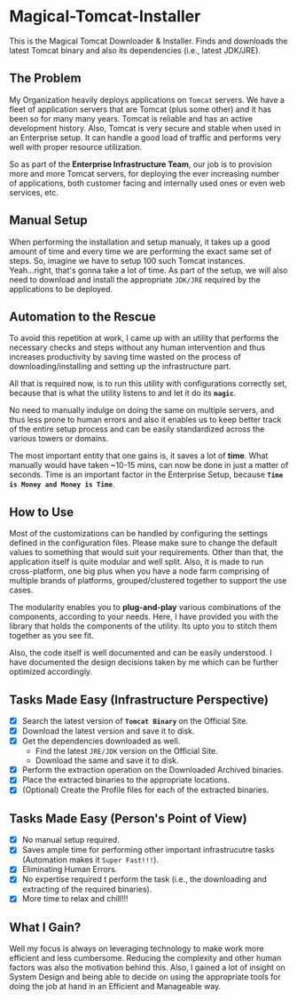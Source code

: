 # Magical-Tomcat-Installer
This is the Magical Tomcat Downloader &amp; Installer. Finds and downloads the latest Tomcat binary and also its dependencies (i.e., latest JDK/JRE).

## The Problem
My Organization heavily deploys applications on `Tomcat` servers. We have a fleet of application servers that are Tomcat (plus some other) and it has been so for many many years. Tomcat is reliable and has an active development history. Also, Tomcat is very secure and stable when used in an Enterprise setup. It can handle a good load of traffic and performs very well with proper resource utilization.

So as part of the __Enterprise Infrastructure Team__, our job is to provision more and more Tomcat servers, for deploying the ever
increasing number of applications, both customer facing and internally used ones or even web services, etc.

## Manual Setup
When performing the installation and setup manualy, it takes up a good amount of time and every time we are performing the exact same
set of steps. So, imagine we have to setup 100 such Tomcat instances. Yeah...right, that's gonna take a lot of time.
As part of the setup, we will also need to download and install the appropriate `JDK/JRE` required by the applications to be deployed.

## Automation to the Rescue
To avoid this repetition at work, I came up with an utility that performs the necessary checks and steps without any human intervention
and thus increases productivity by saving time wasted on the process of downloading/installing and setting up the infrastructure part.

All that is required now, is to run this utility with configurations correctly set, because that is what the utility listens to
and let it do its __`magic`__.

No need to manually indulge on doing the same on multiple servers, and thus less prone to human errors and also it enables us to keep
better track of the entire setup process and can be easily standardized across the various towers or domains.

The most important entity that one gains is, it saves a lot of __time__. What manually would have taken ~10-15 mins, can now be done in just a matter of seconds. Time is an important factor in the Enterprise Setup, because __`Time is Money and Money is Time`__.

## How to Use
Most of the customizations can be handled by configuring the settings defined in the configuration files. Please make sure to change the
default values to something that would suit your requirements.
Other than that, the application itself is quite modular and well split. Also, it is made to run cross-platform, one big plus when
you have a node farm comprising of multiple brands of platforms, grouped/clustered together to support the use cases.

The modularity enables you to __plug-and-play__ various combinations of the components, according to your needs. Here, I have provided you
with the library that holds the components of the utility. Its upto you to stitch them together as you see fit.

Also, the code itself is well documented and can be easily understood. I have documented the design decisions taken by me which can be
further optimized accordingly.

## Tasks Made Easy (Infrastructure Perspective)
- [x] Search the latest version of __`Tomcat Binary`__ on the Official Site.
- [x] Download the latest version and save it to disk.
- [x] Get the dependencies downloaded as well.
   - Find the latest `JRE/JDK` version on the Official Site.
   - Download the same and save it to disk.
- [x] Perform the extraction operation on the Downloaded Archived binaries.
- [x] Place the extracted binaries to the appropriate locations.
- [x] \(Optional) Create the Profile files for each of the extracted binaries.

## Tasks Made Easy (Person's Point of View)
- [x] No manual setup required.
- [x] Saves ample time for performing other important infrastrucutre tasks (Automation makes it `Super Fast!!!`).
- [x] Eliminating Human Errors.
- [x] No expertise required t perform the task (i.e., the downloading and extracting of the required binaries).
- [x] More time to relax and chill!!!

## What I Gain?
Well my focus is always on leveraging technology to make work more efficient and less cumbersome. Reducing the complexity and
other human factors was also the motivation behind this. Also, I gained a lot of insight on System Design and being able to decide
on using the appropriate tools for doing the job at hand in an Efficient and Manageable way.
